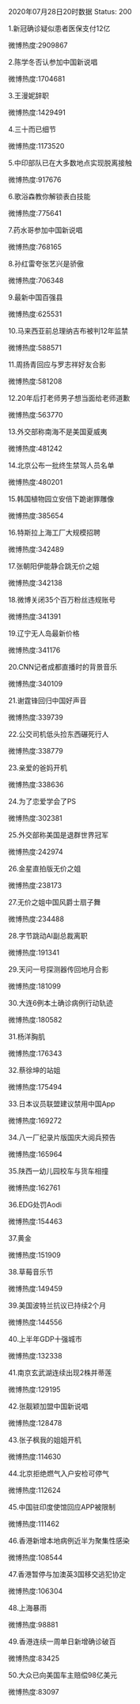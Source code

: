 2020年07月28日20时数据
Status: 200

1.新冠确诊疑似患者医保支付12亿

微博热度:2909867

2.陈学冬否认参加中国新说唱

微博热度:1704681

3.王漫妮辞职

微博热度:1429491

4.三十而已细节

微博热度:1173520

5.中印部队已在大多数地点实现脱离接触

微博热度:917676

6.歌浴森教你解锁表白技能

微博热度:775641

7.药水哥参加中国新说唱

微博热度:768165

8.孙红雷夸张艺兴是骄傲

微博热度:706348

9.最新中国百强县

微博热度:625531

10.马来西亚前总理纳吉布被判12年监禁

微博热度:588571

11.周扬青回应与罗志祥好友合影

微博热度:581208

12.20年后打老师男子想当面给老师道歉

微博热度:563770

13.外交部称南海不是美国夏威夷

微博热度:481242

14.北京公布一批终生禁驾人员名单

微博热度:480201

15.韩国植物园立安倍下跪谢罪雕像

微博热度:385654

16.特斯拉上海工厂大规模招聘

微博热度:342489

17.张朝阳伊能静合跳无价之姐

微博热度:342138

18.微博关闭35个百万粉丝违规账号

微博热度:341391

19.辽宁无人岛最新价格

微博热度:341176

20.CNN记者成都直播时的背景音乐

微博热度:340109

21.谢霆锋回归中国好声音

微博热度:339739

22.公交司机低头捡东西碾死行人

微博热度:338779

23.亲爱的爸妈开机

微博热度:338636

24.为了恋爱学会了PS

微博热度:302381

25.外交部称美国是退群世界冠军

微博热度:242974

26.金星直拍版无价之姐

微博热度:238173

27.无价之姐中国风爵士扇子舞

微博热度:234488

28.字节跳动AI副总裁离职

微博热度:191341

29.天问一号探测器传回地月合影

微博热度:181099

30.大连6例本土确诊病例行动轨迹

微博热度:180582

31.杨洋胸肌

微博热度:176343

32.蔡徐坤的站姐

微博热度:175494

33.日本议员联盟建议禁用中国App

微博热度:169272

34.八一厂纪录片版国庆大阅兵预告

微博热度:165964

35.陕西一幼儿园校车与货车相撞

微博热度:162761

36.EDG处罚Aodi

微博热度:154463

37.黄金

微博热度:151909

38.草莓音乐节

微博热度:149459

39.美国波特兰抗议已持续2个月

微博热度:144556

40.上半年GDP十强城市

微博热度:132338

41.南京玄武湖连续出现2株并蒂莲

微博热度:129195

42.张靓颖加盟中国新说唱

微博热度:128478

43.张子枫我的姐姐开机

微博热度:114630

44.北京拒绝燃气入户安检可停气

微博热度:112624

45.中国驻印度使馆回应APP被限制

微博热度:111462

46.香港新增本地病例近半为聚集性感染

微博热度:108544

47.香港暂停与加澳英3国移交逃犯协定

微博热度:106304

48.上海暴雨

微博热度:98881

49.香港连续一周单日新增确诊破百

微博热度:83425

50.大众已向美国车主赔偿98亿美元

微博热度:83097

